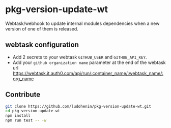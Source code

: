 # pkg-version-update-wt

Webtask/webhook to update internal modules dependencies when a new version of one of them is released.

## webtask configuration

* Add 2 secrets to your webtask `GITHUB_USER` and `GITHUB_API_KEY`.
* Add your `github organization name` parameter at the end of the webtask url https://webtask.it.auth0.com/api/run/:container_name/:webtask_name/:org_name

## Contribute

```bash
git clone https://github.com/ludohenin/pkg-version-update-wt.git
cd pkg-version-update-wt
npm install
npm run test -- -w
```
